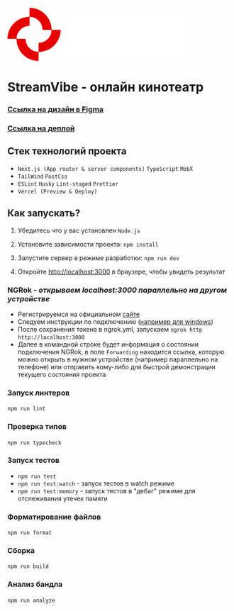 ![logo.svg](public%2Fimages%2Flogo.svg)

# StreamVibe - онлайн кинотеатр

### [Ссылка на дизайн в Figma](https://www.figma.com/community/file/1294589591426976269)

### [Ссылка на деплой](https://next-stream-vibe.vercel.app)

## Стек технологий проекта

- `Next.js (App router & server components)` `TypeScript` `MobX`
- `TailWind` `PostCss`
- `ESLint` `Husky` `Lint-staged` `Prettier`
- `Vercel (Preview & Deploy)`

## Как запускать?

1. Убедитесь что у вас установлен `Node.js`

2. Установите зависимости проекта: `npm install`

3. Запустите сервер в режиме разработки: `npm run dev`

4. Откройте [http://localhost:3000](http://localhost:3000) в браузере, чтобы увидеть результат

### NGRok - _открываем localhost:3000 параллельно на другом устройстве_

- Регистрируемся на официальном [сайте](https://ngrok.com/)
- Следуем инструкции по подключению ([например для windows](https://dashboard.ngrok.com/get-started/setup/windows))
- После сохранения токена в ngrok.yml, запускаем `ngrok http http://localhost:3000`
- Далее в командной строке будет информация о состоянии подключения NGRok, в поле `Forwarding`
  находится ссылка, которую можно открыть в нужном устройстве (например параллельно на телефоне) или отправить
  кому-либо для быстрой демонстрации
  текущего состояния проекта

### Запуск линтеров

`npm run lint`

### Проверка типов

`npm run typecheck`

### Запуск тестов

- `npm run test`
- `npm run test:watch` - запуск тестов в watch режиме
- `npm run test:memory` - запуск тестов в "дебаг" режиме для отслеживания утечек памяти

### Форматирование файлов

`npm run format`

### Сборка

`npm run build`

### Анализ бандла

`npm run analyze`
